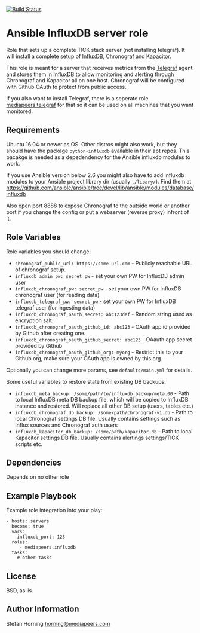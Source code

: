 [![Build Status](https://travis-ci.com/mediapeers/ansible-role-influxdb.svg?branch=master)](https://travis-ci.com/mediapeers/ansible-role-influxdb)

# Ansible InfluxDB server role

Role that sets up a complete TICK stack server (not installing telegraf). It will install a complete setup
of [InfluxDB](https://www.influxdata.com/time-series-platform/influxdb/), [Chronograf](https://www.influxdata.com/time-series-platform/chronograf/) and [Kapacitor](https://www.influxdata.com/time-series-platform/kapacitor/).

This role is meant for a server that receives metrics from the [Telegraf](https://www.influxdata.com/time-series-platform/telegraf/) agent and stores them in InfluxDB to allow monitoring and alerting
through Chronograf and Kapacitor all on one host. Chronograf will be configured with Github OAuth to protect from public access.

If you also want to install Telegraf, there is a seperate role [mediapeers.telegraf](https://github.com/mediapeers/ansible-role-telegraf) for that so it can be used on all machines that you want monitored.

## Requirements

Ubuntu 16.04 or newer as OS. Other distros might also work, but they should have the package `python-influxdb` available in their apt repos.
This pacakge is needed as a depedendency for the Ansible influxdb modules to work.

If you use Ansible version below 2.6 you might also have to add influxdb modules to your Ansible project library dir (usually `./libary/`).
Find them at https://github.com/ansible/ansible/tree/devel/lib/ansible/modules/database/influxdb

Also open port 8888 to expose Chronograf to the outside world or another port if you change the config or put a webserver (reverse proxy) infront of it.

## Role Variables

Role variables you should change:

- `chronograf_public_url: https://some-url.com` - Publicly reachable URL of chronograf setup.
- `influxdb_admin_pw: secret_pw` - set your own PW for InfluxDB admin user
- `influxdb_chronograf_pw: secret_pw` - set your own PW for InfluxDB chronograf user (for reading data)
- `influxdb_telegraf_pw: secret_pw` - set your own PW for InfluxDB telegraf user (for ingesting data)
- `influxdb_chronograf_oauth_secret: abc123def` - Random string used as encryption salt.
- `influxdb_chronograf_oauth_github_id: abc123` - OAuth app id provided by Github after creating one.
- `influxdb_chronograf_oauth_github_secret: abc123` -  OAauth app secret provided by Github
- `influxdb_chronograf_oauth_github_org: myorg` - Restrict this to your Github org, make sure your OAuth app is owned by this org.

Optionally you can change more params, see `defaults/main.yml` for details.

Some useful variables to restore state from existing DB backups:

- `influxdb_meta_backup: /some/path/to/influxdb_backup/meta.00` - Path to local InfluxDB meta DB backup file, which will be copied to InfluxDB instance and restored. Will replace all other DB setup (users, tables etc.)
- `influxdb_chronograf_db_backup: /some/path/chronograf-v1.db` - Path to local Chronograf settings DB file. Usually contains settings such as Influx sources and Chronograf auth users
- `influxdb_kapacitor_db_backup: /some/path/kapacitor.db` - Path to local Kapacitor settings DB file. Usually contains alertings settings/TICK scripts etc.

## Dependencies

Depends on no other role

## Example Playbook

Example role integration into your play:

    - hosts: servers
      become: true
      vars:
        influxdb_port: 123
      roles:
         - mediapeers.influxdb
      tasks:
        # other tasks

## License

BSD, as-is.

## Author Information

Stefan Horning <horning@mediapeers.com>
